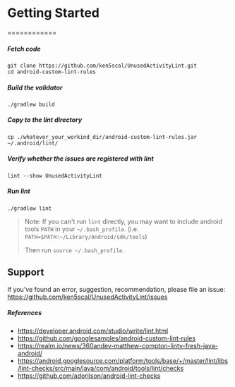 # Getting Started

============

##### Fetch code
```
git clone https://github.com/ken5scal/UnusedActivityLint.git
cd android-custom-lint-rules
```

##### Build the validator

`./gradlew build`

##### Copy to the lint directory

`cp ./whatever_your_workind_dir/android-custom-lint-rules.jar ~/.android/lint/`

##### Verify whether the issues are registered with lint

`lint --show UnusedActivityLint`

##### Run lint

`./gradlew lint`

> Note: If you can't run `lint` directly, you may want to include android tools `PATH` in your
 `~/.bash_profile`.
> (i.e. `PATH=$PATH:~/Library/Android/sdk/tools`)
>
> Then run `source ~/.bash_profile`.

Support
-------
If you've found an error, suggestion, recommendation, please file an issue:
https://github.com/ken5scal/UnusedActivityLint/issues

##### References
* https://developer.android.com/studio/write/lint.html
* https://github.com/googlesamples/android-custom-lint-rules
* https://realm.io/news/360andev-matthew-compton-linty-fresh-java-android/
* https://android.googlesource.com/platform/tools/base/+/master/lint/libs/lint-checks/src/main/java/com/android/tools/lint/checks
* https://github.com/adorilson/android-lint-checks
